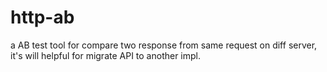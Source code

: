 # http-ab
a AB test tool for compare two response from same request on diff server, it's will helpful for migrate API to another impl.
